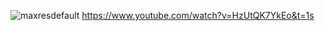 ![maxresdefault](https://github.com/user-attachments/assets/1d3a1149-a0df-490a-964c-63121391603d)
https://www.youtube.com/watch?v=HzUtQK7YkEo&t=1s
